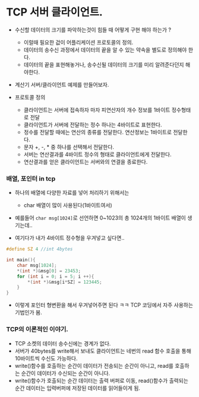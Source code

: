 # TCP 서버 클라이언트.

- 수신할 데이터의 크기를 파악하는것이 힘들 때 어떻게 구현 해야 하는가 ?
    - 이럴때 필요한 겂이 어플리케이션 프로토콜의 정의.
    - 데이터의 송수신 과정에서 데이터의 끝을 알 수 있는 약속을 별도로 정의해야 한다.
    - 데이터의 끝을 표현해놓거나, 송수신될 데이터의 크기를 미리 알려준다던지 해야한다.

- 계산기 서버/클라이언트 예제를 만들어보자.

- 프로토콜 정의
    - 클라이언트는 서버에 접속하자 마자 피연산자의 개수 정보를 1바이트 정수형태로 전달
    - 클라이언트가 서버에 전달하는 정수 하나는 4바이트로 표현한다.
    - 정수를 전달할 때에는 연산의 종류를 전달한다. 연산정보는 1바이트로 전달한다.
    - 문자 +, -, * 중 하나를 선택해서 전달한다.
    - 서버는 연산결과를 4바이트 정수의 형태로 클라이언트에게 전달한다.
    - 연산결과를 얻은 클라이언트는 서버와의 연결을 종료한다.


### 배열, 포인터 in tcp

- 하나의 배열에 다양한 자료를 넣어 처리하기 위해서는
    - char 배열이 많이 사용된다(1바이트여서)

- 예를들어 `char msg[1024]`로 선언하면 0~1023의 총 1024개의 1바이트 배열이 생기는데..
- 여기다가 내가 4바이트 정수형을 우겨넣고 싶다면..

```c
#define SZ 4 //int 4bytes

int main(){
    char msg[1024];
    *(int *)&msg[0] = 23453;
    for (int i = 0; i = 5; i ++){
        *(int *)&msg[i*SZ] = 123445;
    }
}
```

- 이렇게 포인터 형변환을 해서 우겨넣어주면 된다 ㅋㅋ TCP 코딩에서 자주 사용하는 기법인가 봄.


### TCP의 이론적인 이야기.

- TCP 소켓의 데이터 송수신에는 경계가 없다.
- 서버가 40bytes를 write해서 보내도 클라이언트는 네번의 read 함수 호출을 통해 10바이트씩 수신도 가능하다.
- write()함수를 호출하는 순간이 데이터가 전송되는 순간이 아니고, read를 호출하는 순간이 데이터가 수신되는 순간이 아니다.
- write()함수가 호출되는 순간 데이터는 출력 버퍼로 이동, read()함수가 출력되는 순간 데이터는 입력버퍼에 저장된 데이터를 읽어들이게 됨.
